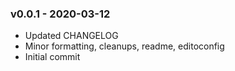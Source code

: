<a name="v0.0.1"><a/>
### v0.0.1 - 2020-03-12

- Updated CHANGELOG
- Minor formatting, cleanups, readme, editoconfig
- Initial commit
